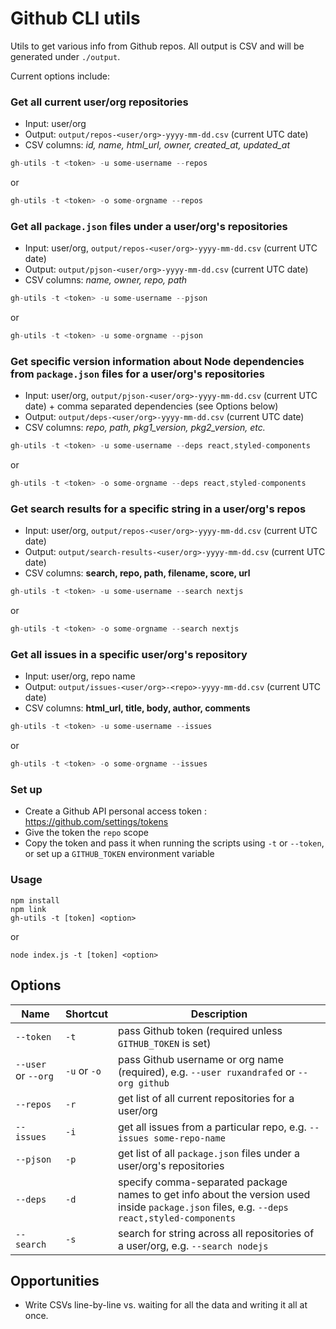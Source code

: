 # Github CLI utils

Utils to get various info from Github repos. All output is CSV and will be generated under `./output`.

Current options include:

### Get all current user/org repositories

- Input: user/org
- Output: `output/repos-<user/org>-yyyy-mm-dd.csv` (current UTC date)
- CSV columns: _id, name, html_url, owner, created_at, updated_at_

```js
gh-utils -t <token> -u some-username --repos
```

or

```js
gh-utils -t <token> -o some-orgname --repos
```

### Get all `package.json` files under a user/org's repositories 

- Input: user/org, `output/repos-<user/org>-yyyy-mm-dd.csv` (current UTC date)
- Output: `output/pjson-<user/org>-yyyy-mm-dd.csv` (current UTC date)
- CSV columns: _name, owner, repo, path_

```js
gh-utils -t <token> -u some-username --pjson
```

or

```js
gh-utils -t <token> -u some-orgname --pjson
```

### Get specific version information about Node dependencies from `package.json` files for a user/org's repositories

- Input: user/org, `output/pjson-<user/org>-yyyy-mm-dd.csv` (current UTC date) + comma separated dependencies (see Options below)
- Output: `output/deps-<user/org>-yyyy-mm-dd.csv` (current UTC date)
- CSV columns: _repo, path, pkg1_version, pkg2_version, etc._

```js
gh-utils -t <token> -u some-username --deps react,styled-components
```

or 

```js
gh-utils -t <token> -o some-orgname --deps react,styled-components
```

### Get search results for a specific string in a user/org's repos

- Input: user/org, `output/repos-<user/org>-yyyy-mm-dd.csv` (current UTC date)
- Output: `output/search-results-<user/org>-yyyy-mm-dd.csv` (current UTC date)
- CSV columns: __search, repo, path, filename, score, url__

```js
gh-utils -t <token> -u some-username --search nextjs
```

or 

```js
gh-utils -t <token> -o some-orgname --search nextjs
```

### Get all issues in a specific user/org's repository

- Input: user/org, repo name
- Output: `output/issues-<user/org>-<repo>-yyyy-mm-dd.csv` (current UTC date)
- CSV columns: __html_url, title, body, author, comments__

```js
gh-utils -t <token> -u some-username --issues
```

or 

```js
gh-utils -t <token> -o some-orgname --issues
```

### Set up

* Create a Github API personal access token : https://github.com/settings/tokens
* Give the token the `repo` scope
* Copy the token and pass it when running the scripts using `-t` or `--token`, or set up a `GITHUB_TOKEN` environment variable

### Usage

```
npm install
npm link
gh-utils -t [token] <option>
```

or

```
node index.js -t [token] <option>
```

## Options

| Name                | Shortcut     | Description                                                                                                                                  |
| ------------------- | ------------ | ---------------------------------------------------------------------------------------------------------------------------------------------|
| `--token`           | `-t`         | pass Github token (required unless `GITHUB_TOKEN` is set)                                                                                    |
| `--user` or `--org` | `-u` or `-o` | pass Github username or org name (required), e.g. `--user ruxandrafed` or `--org github`                                                     |
| `--repos`           | `-r`         | get list of all current repositories for a user/org                                                                                          |
| `--issues`          | `-i`         | get all issues from a particular repo, e.g. `--issues some-repo-name`                                                                        |
| `--pjson`           | `-p`         | get list of all `package.json` files under a user/org's repositories                                                                         |
| `--deps`            | `-d`         | specify comma-separated package names to get info about the version used inside `package.json` files, e.g. `--deps react,styled-components`  |
| `--search`          | `-s`         | search for string across all repositories of a user/org, e.g. `--search nodejs`                                                              |

## Opportunities

- Write CSVs line-by-line vs. waiting for all the data and writing it all at once.